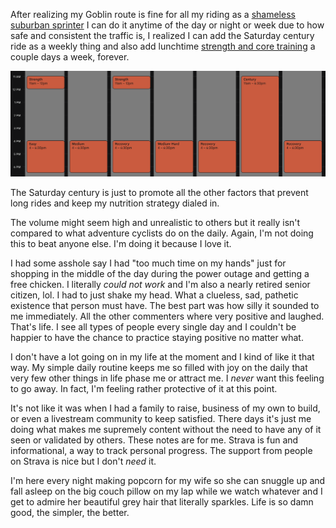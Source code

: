 After realizing my Goblin route is fine for all my riding as a [shameless suburban sprinter](../Shameless%20suburban%20sprinter.md) I can do it anytime of the day or night or week due to how safe and consistent the traffic is, I realized I can add the Saturday century ride as a weekly thing and also add lunchtime [strength and core training](../Strength%20and%20core%20training.md) a couple days a week, forever.

![](../weekly-schedule.png)

The Saturday century is just to promote all the other factors that prevent long rides and keep my nutrition strategy dialed in.

The volume might seem high and unrealistic to others but it really isn't compared to what adventure cyclists do on the daily. Again, I'm not doing this to beat anyone else. I'm doing it because I love it.

I had some asshole say I had "too much time on my hands" just for shopping in the middle of the day during the power outage and getting a free chicken. I literally _could not work_ and I'm also a nearly retired senior citizen, lol. I had to just shake my head. What a clueless, sad, pathetic existence that person must have. The best part was how silly it sounded to me immediately. All the other commenters where very positive and laughed. That's life. I see all types of people every single day and I couldn't be happier to have the chance to practice staying positive no matter what.

I don't have a lot going on in my life at the moment and I kind of like it that way. My simple daily routine keeps me so filled with joy on the daily that very few other things in life phase me or attract me. I *never* want this feeling to go away. In fact, I'm feeling rather protective of it at this point. 

It's not like it was when I had a family to raise, business of my own to build, or even a livestream community to keep satisfied. There days it's just me doing what makes me supremely content without the need to have any of it seen or validated by others. These notes are for me. Strava is fun and informational, a way to track personal progress. The support from people on Strava is nice but I don't _need_ it.

I'm here every night making popcorn for my wife so she can snuggle up and fall asleep on the big couch pillow on my lap while we watch whatever and I get to admire her beautiful grey hair that literally sparkles. Life is so damn good, the simpler, the better.